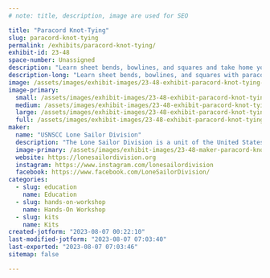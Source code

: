 ```yaml
---
# note: title, description, image are used for SEO

title: "Paracord Knot-Tying"
slug: paracord-knot-tying
permalink: /exhibits/paracord-knot-tying/
exhibit-id: 23-48
space-number: Unassigned
description: "Learn sheet bends, bowlines, and squares and take home your own paracord kit!"
description-long: "Learn sheet bends, bowlines, and squares with paracord knot-tying demonstrations from the Lone Sailor Sea Cadets and take home your own paracord kit!"
image: /assets/images/exhibit-images/23-48-exhibit-paracord-knot-tying-361937494-288697780336974-5082045810115879466-n-large.jpg
image-primary: 
  small: /assets/images/exhibit-images/23-48-exhibit-paracord-knot-tying-361937494-288697780336974-5082045810115879466-n-small.jpg
  medium: /assets/images/exhibit-images/23-48-exhibit-paracord-knot-tying-361937494-288697780336974-5082045810115879466-n-medium.jpg
  large: /assets/images/exhibit-images/23-48-exhibit-paracord-knot-tying-361937494-288697780336974-5082045810115879466-n-large.jpg
  full: /assets/images/exhibit-images/23-48-exhibit-paracord-knot-tying-361937494-288697780336974-5082045810115879466-n-full.jpg
maker: 
  name: "USNSCC Lone Sailor Division"
  description: "The Lone Sailor Division is a unit of the United States Naval Sea Cadets Corps out of Windermere, FL.  We give young Americans skills, knowledge, and confidence through an amazing variety of training opportunities.  Our Cadets work as a team in a disciplined environment, and adhere to our core values of honor, respect, commitment, and service."
  image-primary: /assets/images/exhibit-images/23-48-maker-paracord-knot-tying-lone-sailor-logo-medium.png
  website: https://lonesailordivision.org
  instagram: https://www.instagram.com/lonesailordivision
  facebook: https://www.facebook.com/LoneSailorDivision/
categories: 
  - slug: education
    name: Education
  - slug: hands-on-workshop
    name: Hands-On Workshop
  - slug: kits
    name: Kits
created-jotform: "2023-08-07 00:22:10"
last-modified-jotform: "2023-08-07 07:03:40"
last-exported: "2023-08-07 07:03:46"
sitemap: false

---
```

